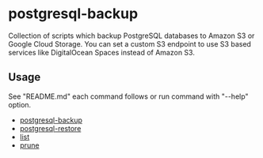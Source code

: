 # postgresql-backup

Collection of scripts which backup PostgreSQL databases to Amazon S3 or Google Cloud Storage. You can set a custom S3 endpoint to use S3 based services like DigitalOcean Spaces instead of Amazon S3.

## Usage

See "README.md" each command follows or run command with "--help" option.

- [postgresql-backup](https://github.com/ryu-sato/awesome-backup/blob/master/apps/postgresql-backup/README.md)
- [postgresql-restore](https://github.com/ryu-sato/awesome-backup/blob/master/apps/postgresql-restore/README.md)
- [list](https://github.com/ryu-sato/awesome-backup/blob/master/apps/list/README.md)
- [prune](https://github.com/ryu-sato/awesome-backup/blob/master/apps/prune/README.md)
